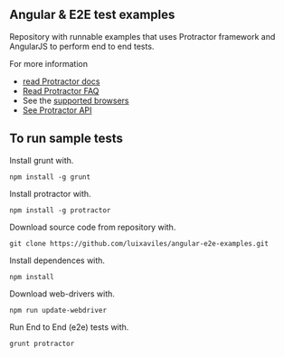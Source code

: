 Angular & E2E test examples
---------------------------

Repository with runnable examples that uses Protractor framework and AngularJS to perform end to end tests.

For more information
 - [read Protractor docs](https://github.com/angular/protractor/tree/master/docs/getting-started.md)
 - [Read Protractor FAQ](https://github.com/angular/protractor/blob/master/docs/faq.md)
 - See the [supported browsers](https://github.com/angular/protractor/tree/master/docs/browser-setup.md)
 - [See Protractor API](https://github.com/angular/protractor/blob/master/docs/api.md)

To run sample tests
-------------------

Install grunt with.

    npm install -g grunt

Install protractor with.

    npm install -g protractor

Download source code from repository with.

    git clone https://github.com/luixaviles/angular-e2e-examples.git
    
Install dependences with.

    npm install
    
Download web-drivers with.

    npm run update-webdriver
    
Run End to End (e2e) tests with.

    grunt protractor

    
    
